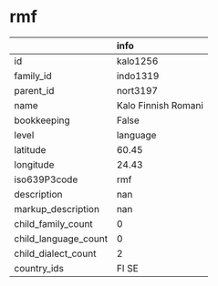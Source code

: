 # rmf
|                      | info                |
|:---------------------|:--------------------|
| id                   | kalo1256            |
| family_id            | indo1319            |
| parent_id            | nort3197            |
| name                 | Kalo Finnish Romani |
| bookkeeping          | False               |
| level                | language            |
| latitude             | 60.45               |
| longitude            | 24.43               |
| iso639P3code         | rmf                 |
| description          | nan                 |
| markup_description   | nan                 |
| child_family_count   | 0                   |
| child_language_count | 0                   |
| child_dialect_count  | 2                   |
| country_ids          | FI SE               |